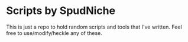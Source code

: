 # Scripts by SpudNiche

This is just a repo to hold random scripts and tools that I've written. Feel free to use/modify/heckle any of these.
